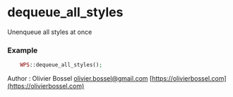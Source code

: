 # dequeue_all_styles

Unenqueue all styles at once


### Example
```php
	WPS::dequeue_all_styles();
```
Author : Olivier Bossel [olivier.bossel@gmail.com](mailto:olivier.bossel@gmail.com) [https://olivierbossel.com](https://olivierbossel.com)